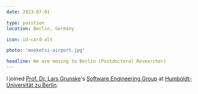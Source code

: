 ```yaml
---
date: 2023-07-01

type: position
location: Berlin, Germany

icon: id-card-alt

photo: 'moeketsi-airport.jpg'

headline: We are moving to Berlin (Postdoctoral Researcher)
---
```


I joined [Prof. Dr. Lars Grunske][Lars]'s [Software Engineering Group][SE] at 
[Humboldt-Universität zu Berlin][HU].

[HU]: www.hu-berlin.de
[SE]: https://www.informatik.hu-berlin.de/de/forschung/gebiete/se
[Lars]: https://www.informatik.hu-berlin.de/de/Members/lars-grunske
